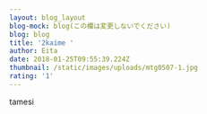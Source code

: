 ```yaml
---
layout: blog_layout
blog-mock: blog(この欄は変更しないでください)
blog: blog
title: '2kaime '
author: Eita
date: 2018-01-25T09:55:39.224Z
thumbnail: /static/images/uploads/mtg0507-1.jpg
rating: '1'
---
```

tamesi
